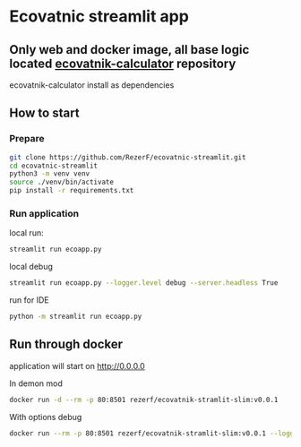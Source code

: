 # Ecovatnic streamlit app 

## Only web and docker image, all base logic located [ecovatnik-calculator](https://github.com/RezerF/ecovatnik-calculator) repository
ecovatnik-calculator install as dependencies
## How to start
### Prepare
```bash
git clone https://github.com/RezerF/ecovatnic-streamlit.git
cd ecovatnic-streamlit
python3 -m venv venv
source ./venv/bin/activate
pip install -r requirements.txt
```
### Run application
local run:
```bash
streamlit run ecoapp.py 
```

local debug
```bash
streamlit run ecoapp.py --logger.level debug --server.headless True
```
run for IDE
```bash
python -m streamlit run ecoapp.py
```

## Run through docker

application will start on http://0.0.0.0

In demon mod
```bash
docker run -d --rm -p 80:8501 rezerf/ecovatnik-stramlit-slim:v0.0.1
```

With options debug
```bash
docker run --rm -p 80:8501 rezerf/ecovatnik-stramlit-slim:v0.0.1 --logger.level debug --server.headless True
```
